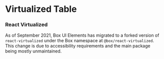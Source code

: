 # Virtualized Table

### React Virtualized
As of September 2021, Box UI Elements has migrated to a forked version of `react-virtualized` under the Box namespace at `@box/react-virtualized`. This change is due to accessibility requirements and the main package being mostly unmaintained.
